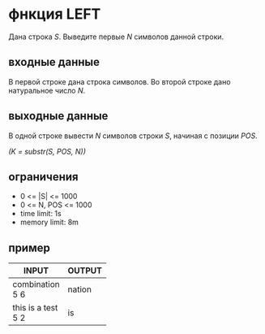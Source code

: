 # фнкция LEFT

Дана строка _S_. Выведите первые _N_ символов данной строки.

## входные данные

В первой строке дана строка символов.
Во второй строке дано натуральное число _N_.

## выходные данные

В одной строке вывести _N_ символов строки _S_, начиная с позиции _POS_. 

_(K = substr(S, POS, N))_

## ограничения

 * 0 <= |S| <= 1000
 * 0 <= N, POS <= 1000
 * time limit: 1s
 * memory limit: 8m

## пример

| INPUT | OUTPUT |
| ----- | ------ |
| combination<br />5 6 | nation |
| this is a test<br />5 2 | is |
